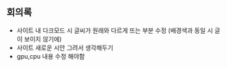 ## 회의록

- 사이트 내 다크모드 시 글씨가 원래와 다르게 뜨는 부분 수정
  (배경색과 동일 시 글이 보이지 않기에)
- 사이트 새로운 시안 그려서 생각해두기  
- gpu,cpu 내용 수정 해야함  
  
  
